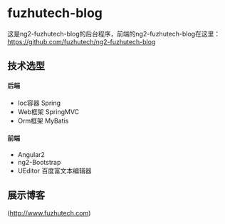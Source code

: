 # fuzhutech-blog
这是ng2-fuzhutech-blog的后台程序，前端的ng2-fuzhutech-blog在这里：https://github.com/fuzhutech/ng2-fuzhutech-blog

## 技术选型
#### 后端
* Ioc容器 Spring
* Web框架 SpringMVC
* Orm框架 MyBatis

#### 前端
* Angular2
* ng2-Bootstrap
* UEditor 百度富文本编辑器

## 展示博客
  (http://www.fuzhutech.com)
